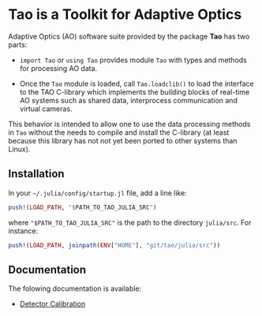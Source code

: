 # Tao is a Toolkit for Adaptive Optics

Adaptive Optics (AO) software suite provided by the package **Tao** has two
parts:

* `import Tao` or `using Tao` provides module `Tao` with types and methods for
  processing AO data.

* Once the `Tao` module is loaded, call `Tao.loadclib()` to load the interface
  to the TAO C-library which implements the building blocks of real-time AO
  systems such as shared data, interprocess communication and virtual cameras.

This behavior is intended to allow one to use the data processing methods in
`Tao` without the needs to compile and install the C-library (at least because
this library has not not yet been ported to other systems than Linux).


## Installation

In your `~/.julia/config/startup.jl` file, add a line like:

```julia
push!(LOAD_PATH, "$PATH_TO_TAO_JULIA_SRC")
```

where `"$PATH_TO_TAO_JULIA_SRC"` is the path to the directory `julia/src`.
For instance:

```julia
push!(LOAD_PATH, joinpath(ENV["HOME"], "git/tao/julia/src"))
```


## Documentation

The folowing documentation is available:

* [Detector Calibration](docs/detector.md)
